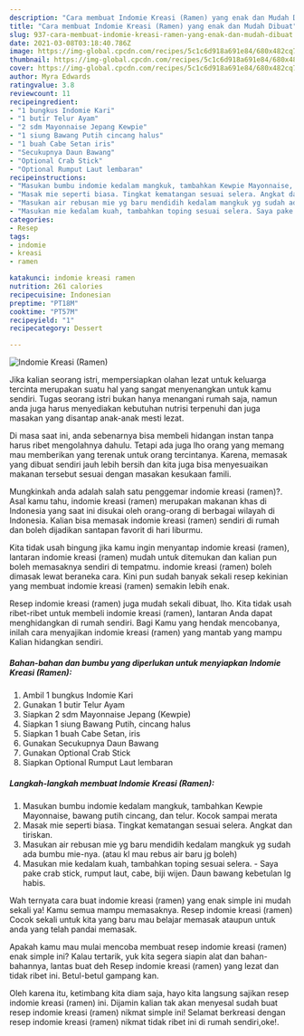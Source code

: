 ```yaml
---
description: "Cara membuat Indomie Kreasi (Ramen) yang enak dan Mudah Dibuat"
title: "Cara membuat Indomie Kreasi (Ramen) yang enak dan Mudah Dibuat"
slug: 937-cara-membuat-indomie-kreasi-ramen-yang-enak-dan-mudah-dibuat
date: 2021-03-08T03:18:40.786Z
image: https://img-global.cpcdn.com/recipes/5c1c6d918a691e84/680x482cq70/indomie-kreasi-ramen-foto-resep-utama.jpg
thumbnail: https://img-global.cpcdn.com/recipes/5c1c6d918a691e84/680x482cq70/indomie-kreasi-ramen-foto-resep-utama.jpg
cover: https://img-global.cpcdn.com/recipes/5c1c6d918a691e84/680x482cq70/indomie-kreasi-ramen-foto-resep-utama.jpg
author: Myra Edwards
ratingvalue: 3.8
reviewcount: 11
recipeingredient:
- "1 bungkus Indomie Kari"
- "1 butir Telur Ayam"
- "2 sdm Mayonnaise Jepang Kewpie"
- "1 siung Bawang Putih cincang halus"
- "1 buah Cabe Setan iris"
- "Secukupnya Daun Bawang"
- "Optional Crab Stick"
- "Optional Rumput Laut lembaran"
recipeinstructions:
- "Masukan bumbu indomie kedalam mangkuk, tambahkan Kewpie Mayonnaise, bawang putih cincang, dan telur. Kocok sampai merata"
- "Masak mie seperti biasa. Tingkat kematangan sesuai selera. Angkat dan tiriskan."
- "Masukan air rebusan mie yg baru mendidih kedalam mangkuk yg sudah ada bumbu mie-nya. (atau kl mau rebus air baru jg boleh)"
- "Masukan mie kedalam kuah, tambahkan toping sesuai selera. Saya pake crab stick, rumput laut, cabe, biji wijen. Daun bawang kebetulan lg habis."
categories:
- Resep
tags:
- indomie
- kreasi
- ramen

katakunci: indomie kreasi ramen 
nutrition: 261 calories
recipecuisine: Indonesian
preptime: "PT18M"
cooktime: "PT57M"
recipeyield: "1"
recipecategory: Dessert

---
```



![Indomie Kreasi (Ramen)](https://img-global.cpcdn.com/recipes/5c1c6d918a691e84/680x482cq70/indomie-kreasi-ramen-foto-resep-utama.jpg)

Jika kalian seorang istri, mempersiapkan olahan lezat untuk keluarga tercinta merupakan suatu hal yang sangat menyenangkan untuk kamu sendiri. Tugas seorang istri bukan hanya menangani rumah saja, namun anda juga harus menyediakan kebutuhan nutrisi terpenuhi dan juga masakan yang disantap anak-anak mesti lezat.

Di masa  saat ini, anda sebenarnya bisa membeli hidangan instan tanpa harus ribet mengolahnya dahulu. Tetapi ada juga lho orang yang memang mau memberikan yang terenak untuk orang tercintanya. Karena, memasak yang dibuat sendiri jauh lebih bersih dan kita juga bisa menyesuaikan makanan tersebut sesuai dengan masakan kesukaan famili. 



Mungkinkah anda adalah salah satu penggemar indomie kreasi (ramen)?. Asal kamu tahu, indomie kreasi (ramen) merupakan makanan khas di Indonesia yang saat ini disukai oleh orang-orang di berbagai wilayah di Indonesia. Kalian bisa memasak indomie kreasi (ramen) sendiri di rumah dan boleh dijadikan santapan favorit di hari liburmu.

Kita tidak usah bingung jika kamu ingin menyantap indomie kreasi (ramen), lantaran indomie kreasi (ramen) mudah untuk ditemukan dan kalian pun boleh memasaknya sendiri di tempatmu. indomie kreasi (ramen) boleh dimasak lewat beraneka cara. Kini pun sudah banyak sekali resep kekinian yang membuat indomie kreasi (ramen) semakin lebih enak.

Resep indomie kreasi (ramen) juga mudah sekali dibuat, lho. Kita tidak usah ribet-ribet untuk membeli indomie kreasi (ramen), lantaran Anda dapat menghidangkan di rumah sendiri. Bagi Kamu yang hendak mencobanya, inilah cara menyajikan indomie kreasi (ramen) yang mantab yang mampu Kalian hidangkan sendiri.

<!--inarticleads1-->

##### Bahan-bahan dan bumbu yang diperlukan untuk menyiapkan Indomie Kreasi (Ramen):

1. Ambil 1 bungkus Indomie Kari
1. Gunakan 1 butir Telur Ayam
1. Siapkan 2 sdm Mayonnaise Jepang (Kewpie)
1. Siapkan 1 siung Bawang Putih, cincang halus
1. Siapkan 1 buah Cabe Setan, iris
1. Gunakan Secukupnya Daun Bawang
1. Gunakan Optional Crab Stick
1. Siapkan Optional Rumput Laut lembaran




<!--inarticleads2-->

##### Langkah-langkah membuat Indomie Kreasi (Ramen):

1. Masukan bumbu indomie kedalam mangkuk, tambahkan Kewpie Mayonnaise, bawang putih cincang, dan telur. Kocok sampai merata
1. Masak mie seperti biasa. Tingkat kematangan sesuai selera. Angkat dan tiriskan.
1. Masukan air rebusan mie yg baru mendidih kedalam mangkuk yg sudah ada bumbu mie-nya. (atau kl mau rebus air baru jg boleh)
1. Masukan mie kedalam kuah, tambahkan toping sesuai selera. - Saya pake crab stick, rumput laut, cabe, biji wijen. Daun bawang kebetulan lg habis.




Wah ternyata cara buat indomie kreasi (ramen) yang enak simple ini mudah sekali ya! Kamu semua mampu memasaknya. Resep indomie kreasi (ramen) Cocok sekali untuk kita yang baru mau belajar memasak ataupun untuk anda yang telah pandai memasak.

Apakah kamu mau mulai mencoba membuat resep indomie kreasi (ramen) enak simple ini? Kalau tertarik, yuk kita segera siapin alat dan bahan-bahannya, lantas buat deh Resep indomie kreasi (ramen) yang lezat dan tidak ribet ini. Betul-betul gampang kan. 

Oleh karena itu, ketimbang kita diam saja, hayo kita langsung sajikan resep indomie kreasi (ramen) ini. Dijamin kalian tak akan menyesal sudah buat resep indomie kreasi (ramen) nikmat simple ini! Selamat berkreasi dengan resep indomie kreasi (ramen) nikmat tidak ribet ini di rumah sendiri,oke!.

